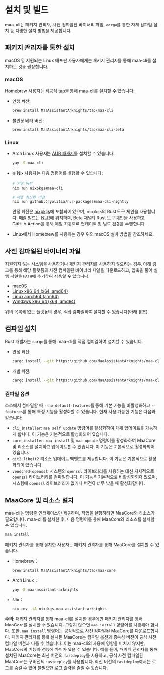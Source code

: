 # 설치 및 빌드

maa-cli는 패키지 관리자, 사전 컴파일된 바이너리 파일, `cargo`를 통한 자체 컴파일 설치 등 다양한 설치 방법을 제공합니다.

## 패키지 관리자를 통한 설치

macOS 및 지원되는 Linux 배포판 사용자에게는 패키지 관리자를 통해 maa-cli를 설치하는 것을 권장합니다.

### macOS

Homebrew 사용자는 비공식 [tap](https://github.com/MaaAssistantArknights/homebrew-tap/)을 통해 maa-cli를 설치할 수 있습니다:

- 안정 버전:

  ```bash
  brew install MaaAssistantArknights/tap/maa-cli
  ```

- 불안정 베타 버전:

  ```bash
  brew install MaaAssistantArknights/tap/maa-cli-beta
  ```

### Linux

- Arch Linux 사용자는 [AUR 패캐지](https://aur.archlinux.org/packages/maa-cli/)를 설치할 수 있습니다:

  ```bash
  yay -S maa-cli
  ```

- ❄️ Nix 사용자는 다음 명령어를 실행할 수 있습니다:

  ```bash
  # 안정 버전
  nix run nixpkgs#maa-cli
  ```

  ```bash
  # 매일 최신화 버전
  nix run github:Cryolitia/nur-packages#maa-cli-nightly
  ```

  안정 버전은 [nixpkgs](https://github.com/NixOS/nixpkgs/blob/nixos-unstable/pkgs/by-name/ma/maa-cli/package.nix)에 포함되어 있으며, `nixpkgs`의 Rust 도구 체인을 사용합니다. 매일 빌드는 [NUR](https://github.com/Cryolitia/nur-packages/blob/master/pkgs/maa-assistant-arknights/maa-cli.nix)에 위치하며, Beta 채널의 Rust 도구 체인을 사용하고 GitHub Action을 통해 매일 자동으로 업데이트 및 빌드 검증을 수행합니다.

- Linux에서 Homebrew를 사용하는 경우 위의 macOS 설치 방법을 참조하세요.

## 사전 컴파일된 바이너리 파일

지원되지 않는 시스템을 사용하거나 패키지 관리자를 사용하지 않으려는 경우, 아래 링크를 통해 해당 플랫폼의 사전 컴파일된 바이너리 파일을 다운로드하고, 압축을 풀어 실행 파일을 `PATH`에 추가하여 사용할 수 있습니다.

- [macOS](https://github.com/MaaAssistantArknights/maa-cli/releases/latest/download/maa_cli-universal-apple-darwin.zip)
- [Linux x86_64 (x64, amd64)](https://github.com/MaaAssistantArknights/maa-cli/releases/latest/download/maa_cli-x86_64-unknown-linux-gnu.tar.gz)
- [Linux aarch64 (arm64)](https://github.com/MaaAssistantArknights/maa-cli/releases/latest/download/maa_cli-aarch64-unknown-linux-gnu.tar.gz)
- [Windows x86_64 (x64, amd64)](https://github.com/MaaAssistantArknights/maa-cli/releases/latest/download/maa_cli-x86_64-pc-windows-msvc.zip)

위의 목록에 없는 플랫폼의 경우, 직접 컴파일하여 설치할 수 있습니다(아래 참조).

## 컴파일 설치

Rust 개발자는 `cargo`를 통해 maa-cli를 직접 컴파일하여 설치할 수 있습니다:

- 안정 버전:

  ```bash
  cargo install --git https://github.com/MaaAssistantArknights/maa-cli.git --bin maa --tag stable --locked
  ```

- 개발 버전:

  ```bash
  cargo install --git https://github.com/MaaAssistantArknights/maa-cli.git --bin maa --locked
  ```

### 컴파일 옵션

소스에서 컴파일할 때 `--no-default-features`를 통해 기본 기능을 비활성화하고 `--features`를 통해 특정 기능을 활성화할 수 있습니다. 현재 사용 가능한 기능은 다음과 같습니다:

- `cli_installer`: `maa self update` 명령어를 활성화하여 자체 업데이트를 가능하게 합니다. 이 기능은 기본적으로 활성화되어 있습니다.
- `core_installer`: `maa install` 및 `maa update` 명령어를 활성화하여 MaaCore 및 리소스를 설치하고 업데이트할 수 있습니다. 이 기능은 기본적으로 활성화되어 있습니다.
- `git2`: `libgit2` 리소스 업데이트 백엔드를 제공합니다. 이 기능은 기본적으로 활성화되어 있습니다.
- `vendored-openssl`: 시스템의 `openssl` 라이브러리를 사용하는 대신 자체적으로 `openssl` 라이브러리를 컴파일합니다. 이 기능은 기본적으로 비활성화되어 있으며, 시스템에 `openssl` 라이브러리가 없거나 버전이 너무 낮을 때 활성화합니다.

## MaaCore 및 리소스 설치

maa-cli는 명령줄 인터페이스만 제공하며, 작업을 실행하려면 MaaCore와 리소스가 필요합니다. maa-cli를 설치한 후, 다음 명령어를 통해 MaaCore와 리소스를 설치할 수 있습니다:

```bash
maa install
```

패키지 관리자를 통해 설치한 사용자는 패키지 관리자를 통해 MaaCore를 설치할 수 있습니다:

- Homebrew：

  ```bash
  brew install MaaAssistantArknights/tap/maa-core
  ```

- Arch Linux：

  ```bash
  yay -S maa-assistant-arknights
  ```

- Nix：

  ```bash
  nix-env -iA nixpkgs.maa-assistant-arknights
  ```

**주의**: 패키지 관리자를 통해 maa-cli를 설치한 경우에만 패키지 관리자를 통해 MaaCore를 설치할 수 있습니다. 그렇지 않으면 `maa install` 명령어를 사용해야 합니다. 또한, `maa install` 명령어는 공식적으로 사전 컴파일된 MaaCore를 다운로드합니다. 패키지 관리자를 통해 설치된 MaaCore는 컴파일 옵션과 종속성 버전이 공식 사전 컴파일 버전과 다를 수 있습니다. 이는 maa-cli의 사용에 영향을 미치지 않지만, MaaCore의 기능과 성능에 차이가 있을 수 있습니다. 예를 들어, 패키지 관리자를 통해 설치된 MaaCore는 최신 버전의 `fastdeploy`를 사용하고, 공식 사전 컴파일된 MaaCore는 구버전의 `fastdeploy`를 사용합니다. 최신 버전의 `fastdeploy`에서는 로그를 숨길 수 있어 불필요한 로그 출력을 줄일 수 있습니다.
